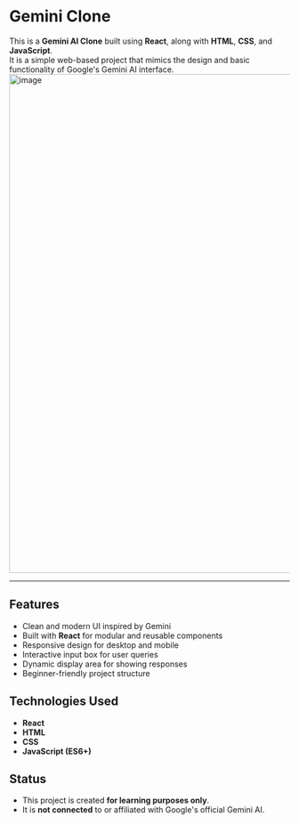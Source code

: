 # <b>Gemini Clone</b> <br>

This is a <b>Gemini AI Clone</b> built using <b>React</b>, along with <b>HTML</b>, <b>CSS</b>, and <b>JavaScript</b>. <br>
It is a simple web-based project that mimics the design and basic functionality of Google's Gemini AI interface. <br>
<img width="1919" height="897" alt="image" src="https://github.com/user-attachments/assets/194feeaf-ebaa-4e0e-b308-d940fbbac1b2" />

---

## <b>Features</b> <br>
- Clean and modern UI inspired by Gemini <br>
- Built with <b>React</b> for modular and reusable components <br>
- Responsive design for desktop and mobile <br>
- Interactive input box for user queries <br>
- Dynamic display area for showing responses <br>
- Beginner-friendly project structure <br>

## <b>Technologies Used</b> <br>

- <b>React</b> <br>
- <b>HTML</b> <br>
- <b>CSS</b> <br>
- <b>JavaScript (ES6+)</b> <br>
## <b>Status</b> <br>

- This project is created <b>for learning purposes only</b>. <br>
- It is <b>not connected</b> to or affiliated with Google's official Gemini AI. <br>
